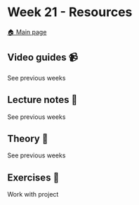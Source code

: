 # Week 21 - Resources

[:house: Main page](https://github.com/pr0fez/AI23-Deep_learning)

## Video guides :video_camera:
See previous weeks

## Lecture notes :book:
See previous weeks

## Theory :book:
See previous weeks

## Exercises :running:
Work with project
